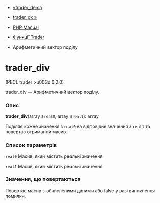 - [«trader_dema](function.trader-dema.md)
- [trader_dx »](function.trader-dx.md)

- [PHP Manual](index.md)
- [Функції Trader](ref.trader.md)
- Арифметичний вектор поділу

# trader_div

(PECL trader \>u003d 0.2.0)

trader_div — Арифметичний вектор поділу.

### Опис

**trader_div**(array `$real0`, array `$real1`): array

Поділяє кожне значення з `real0` на відповідне значення з `real1`
та повертає отриманий масив.

### Список параметрів

`real0`
Масив, який містить реальні значення.

`real1`
Масив, який містить реальні значення.

### Значення, що повертаються

Повертає масив з обчисленими даними або false у разі
виникнення помилки.
